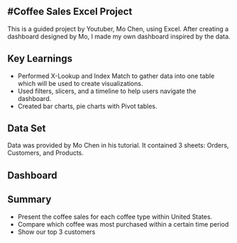 #Coffee Sales Excel Project
---
This is a guided project by Youtuber, Mo Chen, using Excel. After creating a dashboard designed by Mo, I made my own dashboard inspired by the data.

## Key Learnings
- Performed X-Lookup and Index Match to gather data into one table which will be used to create visualizations.
- Used filters, slicers, and a timeline to help users navigate the dashboard.
- Created bar charts, pie charts with Pivot tables.

## Data Set

Data was provided by Mo Chen in his tutorial. It contained 3 sheets: Orders, Customers, and Products.

## Dashboard


## Summary
- Present the coffee sales for each coffee type within United States.
- Compare which coffee was most purchased within a certain time period
- Show our top 3 customers

